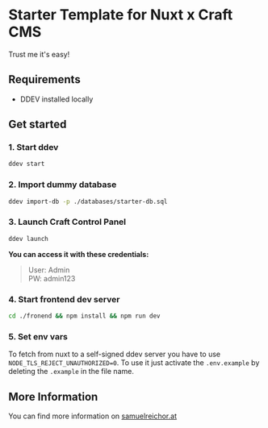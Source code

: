 # Starter Template for Nuxt x Craft CMS

Trust me it's easy!

## Requirements

- DDEV installed locally

## Get started

### 1. Start ddev
```bash
ddev start
```

### 2. Import dummy database
```bash
ddev import-db -p ./databases/starter-db.sql
```

### 3. Launch Craft Control Panel
```bash
ddev launch
```

**You can access it with these credentials:**
<br>

>User: Admin <br>
>PW: admin123


### 4. Start frontend dev server
```bash
cd ./fronend && npm install && npm run dev
```

### 5. Set env vars

To fetch from nuxt to a self-signed ddev server you have to use `NODE_TLS_REJECT_UNAUTHORIZED=0`. To use it just activate the `.env.example` by deleting the `.example` in the file name.

## More Information

You can find more information on [samuelreichor.at](https://samuelreichor.at/libraries)
